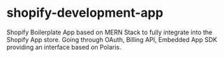 # shopify-development-app
Shopify Boilerplate App based on MERN Stack to fully integrate into the Shopify App store. Going through OAuth, Billing API, Embedded App SDK providing an interface based on Polaris.
